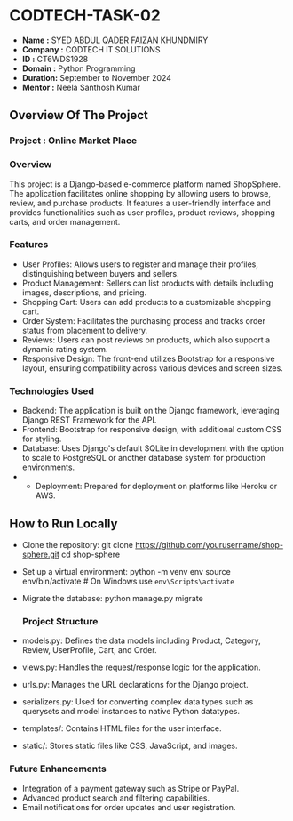 # CODTECH-TASK-02
- **Name :** SYED ABDUL QADER FAIZAN KHUNDMIRY
- **Company :** CODTECH IT SOLUTIONS
- **ID :** CT6WDS1928
- **Domain :** Python Programming
- **Duration:** September to November 2024
- **Mentor :** Neela Santhosh Kumar

## Overview Of The Project

### Project : Online Market Place

### Overview 
This project is a Django-based e-commerce platform named ShopSphere. The application facilitates online shopping by allowing users to browse, review, and purchase products. It features a user-friendly interface and provides functionalities such as user profiles, product reviews, shopping carts, and order management.

### Features
- User Profiles: Allows users to register and manage their profiles, distinguishing between buyers and sellers.
- Product Management: Sellers can list products with details including images, descriptions, and pricing.
- Shopping Cart: Users can add products to a customizable shopping cart.
- Order System: Facilitates the purchasing process and tracks order status from placement to delivery.
- Reviews: Users can post reviews on products, which also support a dynamic rating system.
- Responsive Design: The front-end utilizes Bootstrap for a responsive layout, ensuring compatibility across various devices and screen sizes.
### Technologies Used
- Backend: The application is built on the Django framework, leveraging Django REST Framework for the API.
- Frontend: Bootstrap for responsive design, with additional custom CSS for styling.
- Database: Uses Django's default SQLite in development with the option to scale to PostgreSQL or another database system for production environments.
- - Deployment: Prepared for deployment on platforms like Heroku or AWS.

## How to Run Locally
- Clone the repository:
 git clone https://github.com/yourusername/shop-sphere.git
cd shop-sphere

- Set up a virtual environment:
python -m venv env
source env/bin/activate  # On Windows use `env\Scripts\activate`

- Migrate the database:
  python manage.py migrate

  ### Project Structure
- models.py: Defines the data models including Product, Category, Review, UserProfile, Cart, and Order.
- views.py: Handles the request/response logic for the application.
- urls.py: Manages the URL declarations for the Django project.
- serializers.py: Used for converting complex data types such as querysets and model instances to native Python datatypes.
- templates/: Contains HTML files for the user interface.
- static/: Stores static files like CSS, JavaScript, and images.
### Future Enhancements
- Integration of a payment gateway such as Stripe or PayPal.
- Advanced product search and filtering capabilities.
- Email notifications for order updates and user registration.
